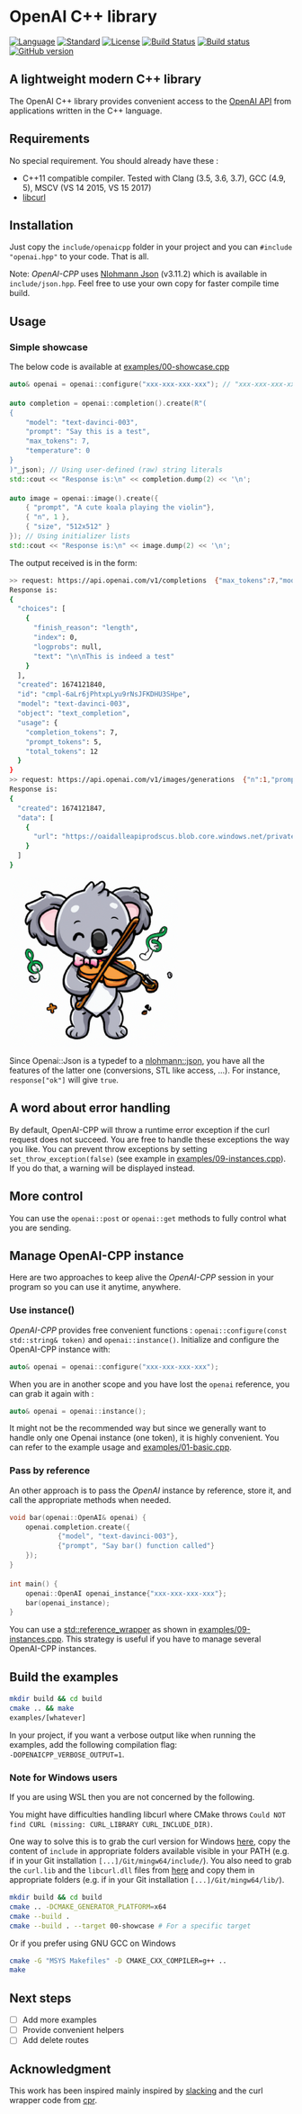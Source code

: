 # OpenAI C++ library

[![Language](https://img.shields.io/badge/language-C++-blue.svg)](https://isocpp.org/)  [![Standard](https://img.shields.io/badge/c%2B%2B-11-blue.svg)](https://en.wikipedia.org/wiki/C%2B%2B#Standardization) [![License](https://img.shields.io/github/license/mashape/apistatus.svg)](https://opensource.org/licenses/MIT) [![Build Status](https://travis-ci.org/olrea/openaicpp.svg?branch=main)](https://travis-ci.org/olrea/openaicpp) [![Build status](https://ci.appveyor.com/api/projects/status/9v928kd5cwd82pt9?svg=true)](https://ci.appveyor.com/project/olrea/openaicpp) [![GitHub version](https://badge.fury.io/gh/olrea%2Fopenaicpp.svg)](https://github.com/olrea/openaicpp/releases) 

## A lightweight modern C++ library

The OpenAI C++ library provides convenient access to the [OpenAI API](https://beta.openai.com/docs/introduction) from applications written in the C++ language. 

## Requirements

No special requirement. You should already have these :

+ C++11 compatible compiler. Tested with Clang (3.5, 3.6, 3.7), GCC (4.9, 5), MSCV (VS 14 2015, VS 15 2017)
+ [libcurl](https://curl.se/libcurl/)

## Installation

Just copy the `include/openaicpp` folder in your project and you can `#include "openai.hpp"` to your code. That is all.  

Note: *OpenAI-CPP* uses [Nlohmann Json](https://github.com/nlohmann/json) (v3.11.2) which is available in `include/json.hpp`. Feel free to use your own copy for faster compile time build. 

## Usage

### Simple showcase

The below code is available at [examples/00-showcase.cpp](examples/00-showcase.cpp)

```c++
auto& openai = openai::configure("xxx-xxx-xxx-xxx"); // "xxx-xxx-xxx-xxx" is your secret OpenAI API key

auto completion = openai::completion().create(R"(
{
    "model": "text-davinci-003",
    "prompt": "Say this is a test",
    "max_tokens": 7,
    "temperature": 0
}
)"_json); // Using user-defined (raw) string literals
std::cout << "Response is:\n" << completion.dump(2) << '\n'; 

auto image = openai::image().create({
    { "prompt", "A cute koala playing the violin"},
    { "n", 1 },
    { "size", "512x512" }
}); // Using initializer lists
std::cout << "Response is:\n" << image.dump(2) << '\n'; 
```

The output received is in the form:
```bash
>> request: https://api.openai.com/v1/completions  {"max_tokens":7,"model":"text-davinci-003","prompt":"Say this is a test","temperature":0}
Response is:
{
  "choices": [
    {
      "finish_reason": "length",
      "index": 0,
      "logprobs": null,
      "text": "\n\nThis is indeed a test"
    }
  ],
  "created": 1674121840,
  "id": "cmpl-6aLr6jPhtxpLyu9rNsJFKDHU3SHpe",
  "model": "text-davinci-003",
  "object": "text_completion",
  "usage": {
    "completion_tokens": 7,
    "prompt_tokens": 5,
    "total_tokens": 12
  }
}
>> request: https://api.openai.com/v1/images/generations  {"n":1,"prompt":"A cute koala playing the violin","size":"1024x1024"}
Response is:
{
  "created": 1674121847,
  "data": [
    {
      "url": "https://oaidalleapiprodscus.blob.core.windows.net/private/org-WaIMDdGHNwJiXAmjegDHE6AM/user-bCrYDjR21ly46316ZbdgqvKf/img-fEnvTHYVuXPTeK3XaCvyeURJ.png?st=2023-01-19T08%3A52%3A08Z&se=2023-01-19T10%3A52%3A08Z&sp=r&sv=2021-08-06&sr=b&rscd=inline&rsct=image/png&skoid=6aaadede-4fb3-4698-a8f6-684d7786b067&sktid=a48cca56-e6da-484e-a814-9c849652bcb3&skt=2023-01-19T07%3A05%3A13Z&ske=2023-01-20T07%3A05%3A13Z&sks=b&skv=2021-08-06&sig=Dtdh5taessfocAw/LI0ngnF127E1dXVWlS3HTE1FoEw%3D"
    }
  ]
}
```

![OpenAI-CPP attachments](doc/koala_violin.png?raw=true "OpenAI-CPP attachments")

Since Openai::Json is a typedef to a [nlohmann::json](https://github.com/nlohmann/json), you have all the features of the latter one (conversions, STL like access, ...). For instance, `response["ok"]` will give `true`.

## A word about error handling

By default, OpenAI-CPP will throw a runtime error exception if the curl request does not succeed. You are free to handle these exceptions the way you like.
You can prevent throw exceptions by setting `set_throw_exception(false)` (see example in [examples/09-instances.cpp](examples/09-instances.cpp)). If you do that, a warning will be displayed instead. 

## More control

You can use the `openai::post` or `openai::get` methods to fully control what you are sending.


## Manage OpenAI-CPP instance

Here are two approaches to keep alive the *OpenAI-CPP* session in your program so you can use it anytime, anywhere.

### Use instance()

*OpenAI-CPP* provides free convenient functions : `openai::configure(const std::string& token)` and `openai::instance()`.
Initialize and configure the OpenAI-CPP instance with:

```c++
auto& openai = openai::configure("xxx-xxx-xxx-xxx");
```

When you are in another scope and you have lost the `openai` reference, you can grab it again with :  

```c++
auto& openai = openai::instance();
```

It might not be the recommended way but since we generally want to handle only one Openai instance (one token), it is highly convenient. You can refer to the example usage and  [examples/01-basic.cpp](examples/01-basic.cpp).

### Pass by reference

An other approach is to pass the *OpenAI* instance by reference, store it, and call the appropriate methods when needed.

```c++
void bar(openai::OpenAI& openai) {
    openai.completion.create({
            {"model", "text-davinci-003"},
            {"prompt", "Say bar() function called"}
    });
}

int main() {
    openai::OpenAI openai_instance{"xxx-xxx-xxx-xxx"};
    bar(openai_instance);
}
```

You can use a [std::reference_wrapper](http://en.cppreference.com/w/cpp/utility/functional/reference_wrapper) as shown in [examples/09-instances.cpp](examples/09-instances.cpp). This strategy is useful if you have to manage several OpenAI-CPP instances.

## Build the examples

```bash
mkdir build && cd build
cmake .. && make
examples/[whatever]
```

In your project, if you want a verbose output like when running the examples, add the following compilation flag:  
`-DOPENAICPP_VERBOSE_OUTPUT=1`.

### Note for Windows users

If you are using WSL then you are not concerned by the following. 

You might have difficulties handling libcurl where CMake throws `Could NOT find CURL (missing: CURL_LIBRARY CURL_INCLUDE_DIR)`.

One way to solve this is to grab the curl version for Windows [here](https://curl.se/windows/), copy the content of `include`
in appropriate folders available visible in your PATH (e.g. if in your Git installation `[...]/Git/mingw64/include/`).
You also need to grab the `curl.lib` and the `libcurl.dll` files from [here](https://dl.dropboxusercontent.com/s/jxwohqax4e2avyt/libcurl-7.48.0-WinSSL-zlib-x86-x64.zip?dl=0) and copy them in appropriate folders (e.g. if in your Git installation `[...]/Git/mingw64/lib/`).

```bash
mkdir build && cd build
cmake .. -DCMAKE_GENERATOR_PLATFORM=x64
cmake --build .
cmake --build . --target 00-showcase # For a specific target
```

Or if you prefer using GNU GCC on Windows

```bash
cmake -G "MSYS Makefiles" -D CMAKE_CXX_COMPILER=g++ ..
make
```

## Next steps

- [ ] Add more examples
- [ ] Provide convenient helpers
- [ ] Add delete routes

## Acknowledgment

This work has been inspired mainly inspired by [slacking](https://github.com/olrea/slacking) and the curl wrapper code from [cpr](https://github.com/libcpr/cpr).

